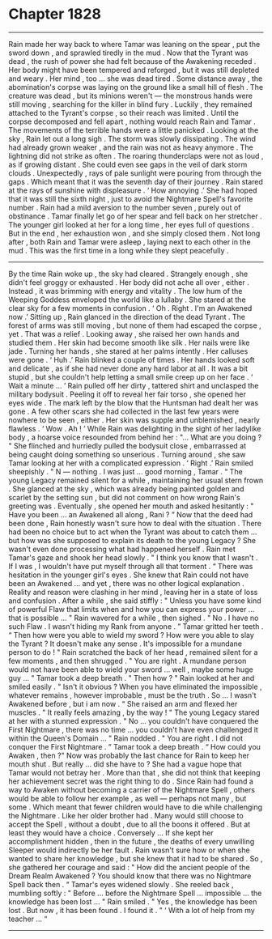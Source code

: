 
# Chapter 1828


---

Rain made her way back to where Tamar was leaning on the spear , put the sword down , and sprawled tiredly in the mud .
Now that the Tyrant was dead , the rush of power she had felt because of the Awakening receded .
Her body might have been tempered and reforged , but it was still depleted and weary . Her mind , too ... she was dead tired .
Some distance away , the abomination's corpse was laying on the ground like a small hill of flesh . The creature was dead , but its minions weren't — the monstrous hands were still moving , searching for the killer in blind fury . Luckily , they remained attached to the Tyrant's corpse , so their reach was limited . Until the corpse decomposed and fell apart , nothing would reach Rain and Tamar .
The movements of the terrible hands were a little panicked .
Looking at the sky , Rain let out a long sigh .
The storm was slowly dissipating . The wind had already grown weaker , and the rain was not as heavy anymore . The lightning did not strike as often . The roaring thunderclaps were not as loud , as if growing distant .
She could even see gaps in the veil of dark storm clouds .
Unexpectedly , rays of pale sunlight were pouring from through the gaps .
Which meant that it was the seventh day of their journey .
Rain stared at the rays of sunshine with displeasure .
‘ How annoying .’
She had hoped that it was still the sixth night , just to avoid the Nightmare Spell's favorite number .
Rain had a mild aversion to the number seven , purely out of obstinance .
Tamar finally let go of her spear and fell back on her stretcher . The younger girl looked at her for a long time , her eyes full of questions .
But in the end , her exhaustion won , and she simply closed them .
Not long after , both Rain and Tamar were asleep , laying next to each other in the mud .
This was the first time in a long while they slept peacefully .
***
By the time Rain woke up , the sky had cleared .
Strangely enough , she didn't feel groggy or exhausted . Her body did not ache all over , either .
Instead , it was brimming with energy and vitality .
The low hum of the Weeping Goddess enveloped the world like a lullaby .
She stared at the clear sky for a few moments in confusion .
‘ Oh . Right . I'm an Awakened now .’
Sitting up , Rain glanced in the direction of the dead Tyrant . The forest of arms was still moving , but none of them had escaped the corpse , yet .
That was a relief .
Looking away , she raised her own hands and studied them .
Her skin had become smooth like silk . Her nails were like jade .
Turning her hands , she stared at her palms intently .
Her calluses were gone .
‘ Huh .’
Rain blinked a couple of times .
Her hands looked soft and delicate , as if she had never done any hard labor at all .
It was a bit stupid , but she couldn't help letting a small smile creep up on her face .
‘ Wait a minute ... ’
Rain pulled off her dirty , tattered shirt and unclasped the military bodysuit . Peeling it off to reveal her fair torso , she opened her eyes wide .
The mark left by the blow that the Huntsman had dealt her was gone . A few other scars she had collected in the last few years were nowhere to be seen , either . Her skin was supple and unblemished , nearly flawless .
‘ Wow . Ah ! ’
While Rain was delighting in the sight of her ladylike body , a hoarse voice resounded from behind her :
"... What are you doing ? "
She flinched and hurriedly pulled the bodysuit close , embarrassed at being caught doing something so unserious .
Turning around , she saw Tamar looking at her with a complicated expression .
‘ Right .’
Rain smiled sheepishly .
" N — nothing . I was just ... good morning , Tamar . “
The young Legacy remained silent for a while , maintaining her usual stern frown . She glanced at the sky , which was already being painted golden and scarlet by the setting sun , but did not comment on how wrong Rain's greeting was .
Eventually , she opened her mouth and asked hesitantly :
" Have you been ... an Awakened all along , Rani ? ”
Now that the deed had been done , Rain honestly wasn't sure how to deal with the situation . There had been no choice but to act when the Tyrant was about to catch them ... but how was she supposed to explain its death to the young Legacy ?
She wasn't even done processing what had happened herself .
Rain met Tamar's gaze and shook her head slowly .
" I think you know that I wasn't . If I was , I wouldn't have put myself through all that torment . “
There was hesitation in the younger girl's eyes .
She knew that Rain could not have been an Awakened ... and yet , there was no other logical explanation . Reality and reason were clashing in her mind , leaving her in a state of loss and confusion .
After a while , she said stiffly :
" Unless you have some kind of powerful Flaw that limits when and how you can express your power ... that is possible ... "
Rain wavered for a while , then sighed .
" No . I have no such Flaw . I wasn't hiding my Rank from anyone . ”
Tamar gritted her teeth .
“ Then how were you able to wield my sword ? How were you able to slay the Tyrant ? It doesn't make any sense . It's impossible for a mundane person to do ! "
Rain scratched the back of her head , remained silent for a few moments , and then shrugged .
" You are right . A mundane person would not have been able to wield your sword ... well , maybe some huge guy ... "
Tamar took a deep breath .
" Then how ? "
Rain looked at her and smiled easily .
" Isn't it obvious ? When you have eliminated the impossible , whatever remains , however improbable , must be the truth . So ... I wasn't Awakened before , but i am now . “
She raised an arm and flexed her muscles .
" It really feels amazing , by the way ! "
The young Legacy stared at her with a stunned expression .
" No ... you couldn't have conquered the First Nightmare , there was no time ... you couldn't have even challenged it within the Queen's Domain ... "
Rain nodded .
" You are right . I did not conquer the First Nightmare . ”
Tamar took a deep breath .
“ How could you Awaken , then ?"
Now was probably the last chance for Rain to keep her mouth shut .
But really ... did she have to ?
She had a vague hope that Tamar would not betray her . More than that , she did not think that keeping her achievement secret was the right thing to do .
Since Rain had found a way to Awaken without becoming a carrier of the Nightmare Spell , others would be able to follow her example , as well — perhaps not many , but some .
Which meant that fewer children would have to die while challenging the Nightmare . Like her older brother had .
Many would still choose to accept the Spell , without a doubt , due to all the boons it offered .
But at least they would have a choice .
Conversely ...
If she kept her accomplishment hidden , then in the future , the deaths of every unwilling Sleeper would indirectly be her fault .
Rain wasn't sure how or when she wanted to share her knowledge , but she knew that it had to be shared .
So , she gathered her courage and said :
" How did the ancient people of the Dream Realm Awakened ? You should know that there was no Nightmare Spell back then . “
Tamar's eyes widened slowly . She reeled back , mumbling softly :
" Before ... before the Nightmare Spell ... impossible ... the knowledge has been lost ... "
Rain smiled .
" Yes , the knowledge has been lost . But now , it has been found . I found it . " ‘ With a lot of help from my teacher ... “

---


